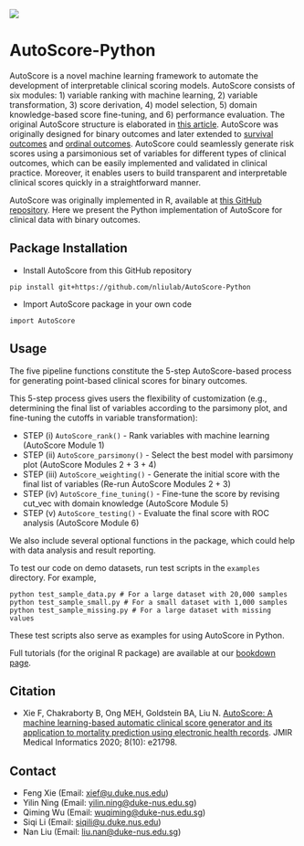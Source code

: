 [![](https://img.shields.io/badge/doi-10.2196/21798-yellow.svg)](https://doi.org/10.2196/21798)

# AutoScore-Python

AutoScore is a novel machine learning framework to automate the development of interpretable clinical scoring models. 
AutoScore consists of six modules: 1) variable ranking with machine learning, 2) variable transformation, 3) score derivation, 4) model selection, 5) domain knowledge-based score fine-tuning, and 6) performance evaluation.
The original AutoScore structure is elaborated in [this article](http://dx.doi.org/10.2196/21798).
AutoScore was originally designed for binary outcomes and later extended to [survival outcomes](http://dx.doi.org/10.1016/j.jbi.2021.103959) and [ordinal outcomes](https://doi.org/10.48550/arxiv.2202.08407). 
AutoScore could seamlessly generate risk scores using a parsimonious set of variables for different types of clinical outcomes, which can be easily implemented and validated in clinical practice. 
Moreover, it enables users to build transparent and interpretable clinical scores quickly in a straightforward manner.

AutoScore was originally implemented in R, available at [this GitHub repository](https://github.com/nliulab/AutoScore).
Here we present the Python implementation of AutoScore for clinical data with binary outcomes.

Package Installation
---

* Install AutoScore from this GitHub repository
```
pip install git+https://github.com/nliulab/AutoScore-Python
```
* Import AutoScore package in your own code
```
import AutoScore
```

Usage
---

The five pipeline functions constitute the 5-step AutoScore-based process for generating point-based clinical scores for binary outcomes.

This 5-step process gives users the flexibility of customization (e.g., determining the final list of variables according to the parsimony plot, and fine-tuning the cutoffs in variable transformation):

* STEP (i) `AutoScore_rank()` - Rank variables with machine learning (AutoScore Module 1)
* STEP (ii) `AutoScore_parsimony()` - Select the best model with parsimony plot (AutoScore Modules 2 + 3 + 4)
* STEP (iii) `AutoScore_weighting()` - Generate the initial score with the final list of variables (Re-run AutoScore Modules 2 + 3)
* STEP (iv) `AutoScore_fine_tuning()` - Fine-tune the score by revising cut_vec with domain knowledge (AutoScore Module 5)
* STEP (v) `AutoScore_testing()` - Evaluate the final score with ROC analysis (AutoScore Module 6)

We also include several optional functions in the package, which could help with data analysis and result reporting.

To test our code on demo datasets, run test scripts in the `examples` directory. For example,
```
python test_sample_data.py # For a large dataset with 20,000 samples
python test_sample_small.py # For a small dataset with 1,000 samples
python test_sample_missing.py # For a large dataset with missing values
```
These test scripts also serve as examples for using AutoScore in Python.

Full tutorials (for the original R package) are available at our [bookdown page](https://nliulab.github.io/AutoScore/).

Citation
---

* Xie F, Chakraborty B, Ong MEH, Goldstein BA, Liu N. [AutoScore: A machine learning-based automatic clinical score generator and its application to mortality prediction using electronic health records](http://dx.doi.org/10.2196/21798). JMIR Medical Informatics 2020; 8(10): e21798.

Contact
---

-   Feng Xie (Email: <xief@u.duke.nus.edu>)
-   Yilin Ning (Email: <yilin.ning@duke-nus.edu.sg>)
-   Qiming Wu (Email: <wuqiming@duke-nus.edu.sg>)
-   Siqi Li (Email: <siqili@u.duke.nus.edu>)
-   Nan Liu (Email: <liu.nan@duke-nus.edu.sg>)

